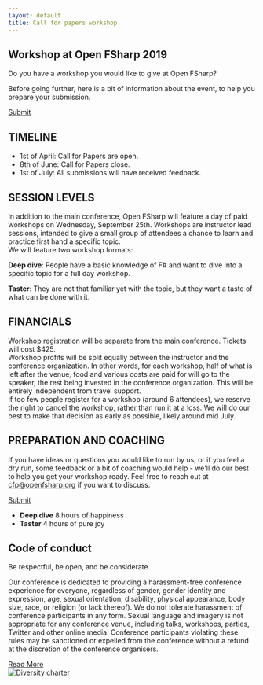 ```yaml
---
layout: default
title: Call for papers workshop
---
```


<!--  start header   -->
<section id="cfp-header" class="call-for-paper">
	<div class="overlay"></div>
	<div class="container">
		<div class="row">
			<div class="col-md-9">
				<div class="row">
					<div class="call-for-paper-item">
						<h2>Workshop at Open FSharp 2019</h2>
						<p>Do you have a workshop you would like to give at Open FSharp?</p>
						<p>Before going further, here is a bit of information about the event, to help you prepare your
							submission.</p>
					</div>
				</div><!-- /.row -->
			</div><!-- /.col-md-10 -->
			<div class="col-md-3">
				<a target="_blank" href="https://forms.gle/h4WeYqUCNAjDtJML8"
					class="custom-btn hvr-bounce-to-bottom">Submit</a>
			</div><!-- /.col-md-2 -->
		</div><!-- /.row -->
	</div><!-- /.container -->
</section>
<!--  end header   -->

<!--  start cfp   -->
<section class="national-conference">
	<div class="container">
		<div class="row">
			<div class="col-md-8">
				<div class="conference-main">
					<div class="section-head">
						<h2 class="header-title">TIMELINE</h2>
					</div>
					<p>
						<ul>
							<li>1st of April: Call for Papers are open.</li>
							<li>8th of June: Call for Papers close.</li>
							<li>1st of July: All submissions will have received feedback.</li>
						</ul>
					</p>
				</div><!-- /.conference-main -->
				<div class="conference-main">
					<div class="section-head">
						<h2 class="header-title">SESSION LEVELS</h2>
					</div>
					<p>In addition to the main conference, Open FSharp will feature a day of paid workshops on
						Wednesday, September 25th. Workshops are instructor lead sessions, intended to give a small
						group of attendees a chance to learn and practice first hand a specific topic.
						<br>
						We will feature two workshop formats:
					</p>
					<p><strong>Deep dive</strong>: People have a basic knowledge of F# and want to dive into a specific
						topic for a full day workshop.</p>
					<p><strong>Taster</strong>: They are not that familiar yet with the topic, but they want a taste of
						what can be done with it.</p>
				</div><!-- /.conference-main -->
				<div class="conference-main">
					<div class="section-head">
						<h2 class="header-title">FINANCIALS</h2>
					</div>
					<p>
						Workshop registration will be separate from the main conference. Tickets will cost $425.
						<br>
						Workshop profits will be split equally between the instructor and the conference organization.
						In other words, for each workshop, half of what is left after the venue, food and various costs
						are paid for will go to the speaker, the rest being invested in the conference organization.
						This will be entirely independent from travel support.
						<br>
						If too few people register for a workshop (around 6 attendees), we reserve the right to cancel
						the workshop, rather than run it at a loss. We will do our best to make that decision as early
						as possible, likely around mid July.
					</p>
					<p></p>
				</div><!-- /.conference-main -->
				<div class="conference-main">
					<div class="section-head">
						<h2 class="header-title">PREPARATION AND COACHING</h2>
					</div>
					<p>If you have ideas or questions you would like to run by us, or if you feel a dry run, some
						feedback or a bit of coaching would help - we'll do our best to help you get your workshop
						ready. Feel free to reach out at <a href="mailto:cfp@openfsharp.org">cfp@openfsharp.org</a> if
						you want to discuss.</p>
				</div><!-- /.conference-main -->
				<div class="conference-main">
					<div class="button-group">
						<a href="https://forms.gle/h4WeYqUCNAjDtJML8" class="custom-btn hvr-bounce-to-bottom"
							target="_blank">Submit</a>
					</div>
				</div><!-- /.conference-main -->
			</div><!-- /.col-md-8 -->
			<div class="col-md-4">
				<div class="conference-info-outer">
					<div class="conference-info">
						<ul>
							<li>
								<span class="c-info-icon"><i class="fas fa-cogs"></i></span>
								<span class="c-info-content">
									<strong>Deep dive</strong>
									<span class="i-text">8 hours of happiness</span>
								</span>
							</li>
							<li>
								<span class="c-info-icon"><i class="fas fa-battery-half"></i></span>
								<span class="c-info-content">
									<strong>Taster</strong>
									<span class="i-text">4 hours of pure joy</span>
								</span>
							</li>
						</ul>
					</div><!-- /.conference-info -->
				</div><!-- /.conference-info-outer -->
			</div><!-- /.col-md-4 -->
		</div><!-- /.row -->
	</div><!-- /.container -->
</section>
<!--  end cfp   -->

<!--  start code of conduct   -->
<section id="coc" class="national-conference">
	<div class="container">
		<div class="row">
			<div class="col-md-8">
				<div class="conference-main">
					<div class="section-head">
						<h2 class="header-title">Code of conduct</h2>
						<p class="header-desc">Be respectful, be open, and be considerate.</p>
					</div>
					<p>Our conference is dedicated to providing a harassment-free conference experience for everyone,
						regardless of gender, gender identity
						and expression, age, sexual orientation, disability, physical appearance, body size, race, or
						religion (or lack thereof). We do not
						tolerate harassment of conference participants in any form. Sexual language and imagery is not
						appropriate for any conference venue,
						including talks, workshops, parties, Twitter and other online media. Conference participants
						violating these rules may be sanctioned
						or expelled from the conference without a refund at the discretion of the conference organisers.
					</p>
					<div class="button-group">
						<a href="http://confcodeofconduct.com/" class="custom-btn hvr-bounce-to-bottom"
							target="_blank">Read More</a>
					</div>
				</div><!-- /.conference-main -->
			</div><!-- /.col-md-8 -->
			<div class="col-md-4">
				<div class="conference-info-outer">
					<div class="conference-info">
						<a href="http://diversitycharter.org/" target="_blank">
							<img src="{{ site.baseurl }}public/assets/sharelogo_medium.png" alt="Diversity charter">
						</a>
					</div><!-- /.conference-info -->
				</div><!-- /.conference-info-outer -->
			</div><!-- /.col-md-4 -->
		</div><!-- /.row -->
	</div><!-- /.container -->
</section>
<!--  end code of conduct   -->